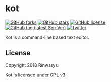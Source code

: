 # kot
[![GitHub forks](https://img.shields.io/github/forks/Rinwasyu/kot.svg)](https://github.com/Rinwasyu/kot/network)
[![GitHub stars](https://img.shields.io/github/stars/Rinwasyu/kot.svg)](https://github.com/Rinwasyu/kot/stargazers)
[![GitHub license](https://img.shields.io/github/license/Rinwasyu/kot.svg)](https://github.com/Rinwasyu/kot/blob/master/LICENSE)
[![GitHub tag (latest SemVer)](https://img.shields.io/github/tag/rinwasyu/kot.svg)](https://github.com/Rinwasyu/kot/releases/latest)
[![Twitter](https://img.shields.io/twitter/url/https/github.com/Rinwasyu/kot.svg?style=social)](https://twitter.com/intent/tweet?text=Wow:&url=https%3A%2F%2Fgithub.com%2FRinwasyu%2Fkot)

Kot is a command-line based text editor.

## License
Copyright 2018 Rinwasyu

Kot is licensed under GPL v3.
